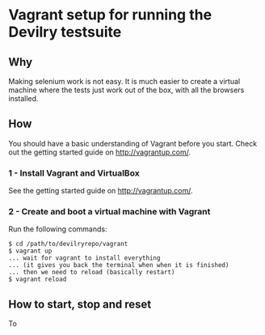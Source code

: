 # Vagrant setup for running the Devilry testsuite

## Why
Making selenium work is not easy. It is much easier to create a virtual machine
where the tests just work out of the box, with all the browsers installed.


## How

You should have a basic understanding of Vagrant before you start. Check out the getting started guide on http://vagrantup.com/.


### 1 - Install Vagrant and VirtualBox
See the getting started guide on http://vagrantup.com/.


### 2 - Create and boot a virtual machine with Vagrant

Run the following commands:

    $ cd /path/to/devilryrepo/vagrant
    $ vagrant up
    ... wait for vagrant to install everything
    ... (it gives you back the terminal when when it is finished)
    ... then we need to reload (basically restart)
    $ vagrant reload


## How to start, stop and reset

To 
